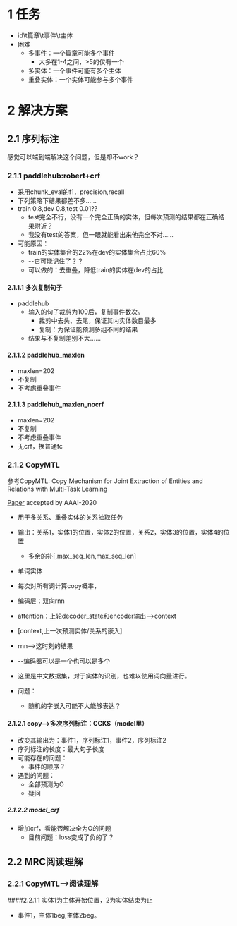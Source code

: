 # 1 任务

* id\t篇章\t事件\t主体
* 困难
	* 多事件：一个篇章可能多个事件
		* 大多在1-4之间，>5的仅有一个
	* 多实体：一个事件可能有多个主体
	* 重叠实体：一个实体可能参与多个事件

# 2 解决方案
## 2.1 序列标注
感觉可以端到端解决这个问题，但是却不work？
### 2.1.1 paddlehub:robert+crf
* 采用chunk_eval的f1，precision,recall
* 下列策略下结果都差不多……
* train 0.8,dev 0.8,test 0.01??
	* test完全不行，没有一个完全正确的实体，但每次预测的结果都在正确结果附近？
	* 我没有test的答案，但一眼就能看出来他完全不对……
* 可能原因：
	* train的实体集合的22%在dev的实体集合占比60%
	* --它可能记住了？？
	* 可以做的：去重叠，降低train的实体在dev的占比
	
#### 2.1.1.1 多次复制句子
* paddlehub
	* 输入的句子裁剪为100后，复制事件数次。
		* 裁剪中去头、去尾，保证其内实体数目最多
		* 复制：为保证能预测多组不同的结果
	* 结果与不复制差别不大……
#### 2.1.1.2 paddlehub_maxlen
* maxlen=202
* 不复制
* 不考虑重叠事件
#### 2.1.1.3 paddlehub_maxlen_nocrf
* maxlen=202
* 不复制
* 不考虑重叠事件
* 无crf，换普通fc
### 2.1.2 CopyMTL
参考CopyMTL: Copy Mechanism for Joint Extraction of Entities and Relations with Multi-Task Learning

[Paper](https://arxiv.org/abs/1911.10438) accepted by AAAI-2020 

* 用于多关系、重叠实体的关系抽取任务
* 输出：关系1，实体1的位置，实体2的位置，关系2，实体3的位置，实体4的位置
	* 多余的补[<eos>,max_seq_len,max_seq_len]
* 单词实体
* 每次对所有词计算copy概率，
* 编码层：双向rnn
* attention：上轮decoder_state和encoder输出-->context
* [context,上一次预测实体/关系的嵌入]
* rnn-->这时刻的结果
* --编码器可以是一个也可以是多个

* 这里是中文数据集，对于实体的识别，也难以使用词向量进行。
* 问题：
	* 随机的字嵌入可能不大能够表达？
#### 2.1.2.1 copy-->多次序列标注：CCKS（model里）
* 改变其输出为：事件1，序列标注1，事件2，序列标注2
* 序列标注的长度：最大句子长度
* 可能存在的问题：
	* 事件的顺序？
* 遇到的问题：
	* 全部预测为O
	* 疑问
##### 2.1.2.2 model_crf
* 增加crf，看能否解决全为O的问题
	* 目前问题：loss变成了负的了？
## 2.2 MRC阅读理解
### 2.2.1 CopyMTL-->阅读理解
####2.2.1.1 实体1为主体开始位置，2为实体结束为止
* 事件1，主体1beg,主体2beg。
